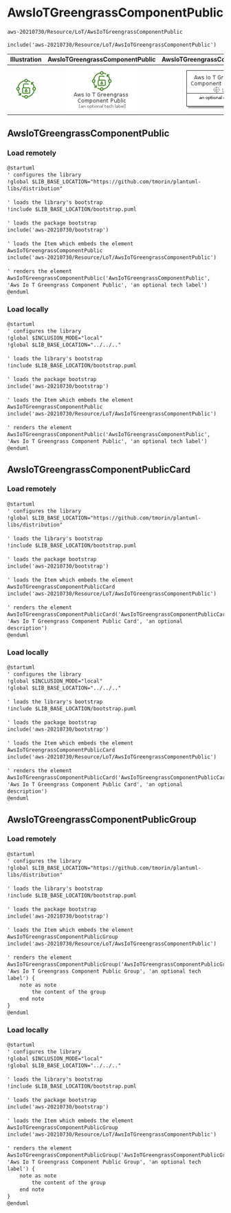 # AwsIoTGreengrassComponentPublic


```text
aws-20210730/Resource/LoT/AwsIoTGreengrassComponentPublic
```

```text
include('aws-20210730/Resource/LoT/AwsIoTGreengrassComponentPublic')
```



| Illustration | AwsIoTGreengrassComponentPublic | AwsIoTGreengrassComponentPublicCard | AwsIoTGreengrassComponentPublicGroup |
| :---: | :---: | :---: | :---: |
| ![illustration for Illustration](../../../aws-20210730/Resource/LoT/AwsIoTGreengrassComponentPublic.png) | ![illustration for AwsIoTGreengrassComponentPublic](../../../aws-20210730/Resource/LoT/AwsIoTGreengrassComponentPublic.Local.png) | ![illustration for AwsIoTGreengrassComponentPublicCard](../../../aws-20210730/Resource/LoT/AwsIoTGreengrassComponentPublicCard.Local.png) | ![illustration for AwsIoTGreengrassComponentPublicGroup](../../../aws-20210730/Resource/LoT/AwsIoTGreengrassComponentPublicGroup.Local.png) |




## AwsIoTGreengrassComponentPublic

### Load remotely
```plantuml
@startuml
' configures the library
!global $LIB_BASE_LOCATION="https://github.com/tmorin/plantuml-libs/distribution"

' loads the library's bootstrap
!include $LIB_BASE_LOCATION/bootstrap.puml

' loads the package bootstrap
include('aws-20210730/bootstrap')

' loads the Item which embeds the element AwsIoTGreengrassComponentPublic
include('aws-20210730/Resource/LoT/AwsIoTGreengrassComponentPublic')

' renders the element
AwsIoTGreengrassComponentPublic('AwsIoTGreengrassComponentPublic', 'Aws Io T Greengrass Component Public', 'an optional tech label')
@enduml
```

### Load locally
```plantuml
@startuml
' configures the library
!global $INCLUSION_MODE="local"
!global $LIB_BASE_LOCATION="../../.."

' loads the library's bootstrap
!include $LIB_BASE_LOCATION/bootstrap.puml

' loads the package bootstrap
include('aws-20210730/bootstrap')

' loads the Item which embeds the element AwsIoTGreengrassComponentPublic
include('aws-20210730/Resource/LoT/AwsIoTGreengrassComponentPublic')

' renders the element
AwsIoTGreengrassComponentPublic('AwsIoTGreengrassComponentPublic', 'Aws Io T Greengrass Component Public', 'an optional tech label')
@enduml
```

## AwsIoTGreengrassComponentPublicCard

### Load remotely
```plantuml
@startuml
' configures the library
!global $LIB_BASE_LOCATION="https://github.com/tmorin/plantuml-libs/distribution"

' loads the library's bootstrap
!include $LIB_BASE_LOCATION/bootstrap.puml

' loads the package bootstrap
include('aws-20210730/bootstrap')

' loads the Item which embeds the element AwsIoTGreengrassComponentPublicCard
include('aws-20210730/Resource/LoT/AwsIoTGreengrassComponentPublic')

' renders the element
AwsIoTGreengrassComponentPublicCard('AwsIoTGreengrassComponentPublicCard', 'Aws Io T Greengrass Component Public Card', 'an optional description')
@enduml
```

### Load locally
```plantuml
@startuml
' configures the library
!global $INCLUSION_MODE="local"
!global $LIB_BASE_LOCATION="../../.."

' loads the library's bootstrap
!include $LIB_BASE_LOCATION/bootstrap.puml

' loads the package bootstrap
include('aws-20210730/bootstrap')

' loads the Item which embeds the element AwsIoTGreengrassComponentPublicCard
include('aws-20210730/Resource/LoT/AwsIoTGreengrassComponentPublic')

' renders the element
AwsIoTGreengrassComponentPublicCard('AwsIoTGreengrassComponentPublicCard', 'Aws Io T Greengrass Component Public Card', 'an optional description')
@enduml
```

## AwsIoTGreengrassComponentPublicGroup

### Load remotely
```plantuml
@startuml
' configures the library
!global $LIB_BASE_LOCATION="https://github.com/tmorin/plantuml-libs/distribution"

' loads the library's bootstrap
!include $LIB_BASE_LOCATION/bootstrap.puml

' loads the package bootstrap
include('aws-20210730/bootstrap')

' loads the Item which embeds the element AwsIoTGreengrassComponentPublicGroup
include('aws-20210730/Resource/LoT/AwsIoTGreengrassComponentPublic')

' renders the element
AwsIoTGreengrassComponentPublicGroup('AwsIoTGreengrassComponentPublicGroup', 'Aws Io T Greengrass Component Public Group', 'an optional tech label') {
    note as note
        the content of the group
    end note
}
@enduml
```

### Load locally
```plantuml
@startuml
' configures the library
!global $INCLUSION_MODE="local"
!global $LIB_BASE_LOCATION="../../.."

' loads the library's bootstrap
!include $LIB_BASE_LOCATION/bootstrap.puml

' loads the package bootstrap
include('aws-20210730/bootstrap')

' loads the Item which embeds the element AwsIoTGreengrassComponentPublicGroup
include('aws-20210730/Resource/LoT/AwsIoTGreengrassComponentPublic')

' renders the element
AwsIoTGreengrassComponentPublicGroup('AwsIoTGreengrassComponentPublicGroup', 'Aws Io T Greengrass Component Public Group', 'an optional tech label') {
    note as note
        the content of the group
    end note
}
@enduml
```

